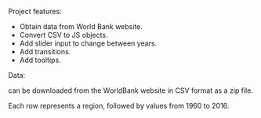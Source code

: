 

Project features:

- Obtain data from World Bank website.
- Convert CSV to JS objects.
- Add slider input to change between years.
- Add transitions.
- Add tooltips.

Data:

can be downloaded from the WorldBank website in CSV format as a zip file.

Each row represents a region, followed by values from 1960 to 2016.